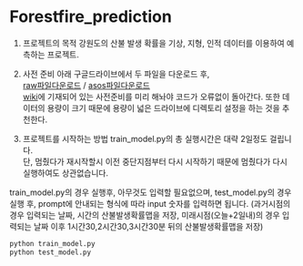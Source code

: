 # Forestfire_prediction

1. 프로젝트의 목적
강원도의 산불 발생 확률을 기상, 지형, 인적 데이터를 이용하여 예측하는 프로젝트.

2. 사전 준비
아래 구글드라이브에서 두 파일을 다운로드 후, <br>
[raw파일다운로드](https://drive.google.com/file/d/1Kew7kQTDRqo_X_-T-rW06XjGvHvlBEMm/view?usp=drive_link) / 
[asos파일다운로드](https://drive.google.com/file/d/1KfERjVehpwHckMcY6gKZHB8tRyKIegVM/view?usp=drive_link)  <br>
[wiki](https://github.com/Bae-ChangHyun/Forestfire-predict/wiki/Simple-Code-discription)에 기재되어 있는 사전준비를 미리 해놔야 코드가 오류없이 돌아간다.
또한 데이터의 용량이 크기 때문에 용량이 넓은 드라이브에 디렉토리 설정을 하는 것을 추천한다.

3. 프로젝트를 시작하는 방법
train_model.py의 총 실행시간은 대략 2일정도 걸립니다. <br>
단, 멈췄다가 재시작할시 이전 중단지점부터 다시 시작하기 때문에 멈췄다가 다시 실행하여도 상관없습니다. <br>

train_model.py의 경우 실행후, 아무것도 입력할 필요없으며, 
test_model.py의 경우 실행 후, prompt에 안내되는 형식에 따라 input 숫자를 입력하면 됩니다.
(과거시점의 경우 입력되는 날짜, 시간의 산불발생확률맵을 저장, 미래시점(오늘+2일내)의 경우 입력되는 날짜 이후 1시간30,2시간30,3시간30분 뒤의 산불발생확률맵을 저장)
```python
python train_model.py
python test_model.py
```

